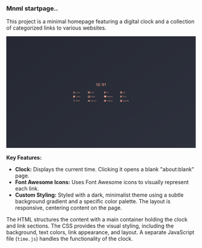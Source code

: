 ### Mnml startpage..

This project is a minimal homepage featuring a digital clock and a collection of categorized links to various websites.

![alt text](screenshot.png "Screenshot")

**Key Features:**

* **Clock:** Displays the current time. Clicking it opens a blank "about:blank" page.
* **Font Awesome Icons:** Uses Font Awesome icons to visually represent each link.
* **Custom Styling:** Styled with a dark, minimalist theme using a subtle background gradient and a specific color palette. The layout is responsive, centering content on the page.

The HTML structures the content with a main container holding the clock and link sections. The CSS provides the visual styling, including the background, text colors, link appearance, and layout. A separate JavaScript file (`time.js`) handles the functionality of the clock.